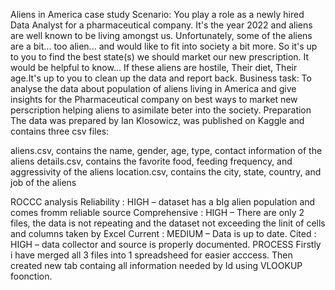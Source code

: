 Aliens in America case study
Scenario:
You play a role as a newly hired Data Analyst for a pharmaceutical company.
It's the year 2022 and aliens are well known to be living amongst us. Unfortunately, some of the aliens are a bit... too alien... and would like to fit into society a bit more.
So it's up to you to find the best state(s) we should market our new prescription.
It would be helpful to know...
If these aliens are hostile, Their diet, Their age.It's up to you to clean up the data and report back.
Business task:
To analyse the data about population of aliens living in America and give insights for the Pharmaceutical company on best ways to market new perscription helping aliens to asimilate beter into the society.
Preparation
The data was prepared by Ian Klosowicz, was published on Kaggle and contains three csv files:

aliens.csv, contains the name, gender, age, type, contact information of the aliens
details.csv, contains the favorite food, feeding frequency, and aggressivity of the aliens
location.csv, contains the city, state, country, and job of the aliens

ROCCC analysis
Reliability : HIGH – dataset has a bIg alien population and comes fromm reliable source 
Comprehensive : HIGH – There are only 2 files, the data is not repeating and the dataset not exceeding the linit of cells and columns taken by Excel
Current : MEDIUM – Data is up to date.
Cited : HIGH – data collector and source is properly documented.
PROCESS
Firstly i have merged all 3 files into 1 spreadsheed for easier acccess. Then created new tab containg all information needed by Id using VLOOKUP foonction.

